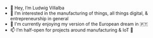 - 👋 Hey, I’m Ludwig Villalba
- 👀 I’m interested in the manufacturing of things, all things digital, & entrepreneurship in general
- 💞️ I'm currently enjoying my version of the European dream in 🇵🇹
- 📫 I’m half-open for projects around manufacturing & IoT 🥰

<!---
BoavistaLudwig/BoavistaLudwig is a ✨ special ✨ repository because its `README.md` (this file) appears on your GitHub profile.
You can click the Preview link to take a look at your changes.
--->
